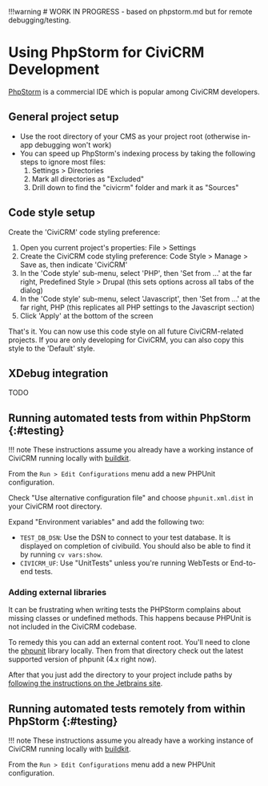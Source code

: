 !!!warning # WORK IN PROGRESS - based on phpstorm.md but for remote debugging/testing.

# Using PhpStorm for CiviCRM Development

[PhpStorm](https://www.jetbrains.com/phpstorm) is a commercial IDE which is popular among CiviCRM developers.


## General project setup

* Use the root directory of your CMS as your project root (otherwise in-app debugging won't work)
* You can speed up PhpStorm's indexing process by taking the following steps to ignore most files:
    1. Settings > Directories
    1. Mark all directories as "Excluded"
    1. Drill down to find the "civicrm" folder and mark it as "Sources"

## Code style setup

Create the 'CiviCRM' code styling preference:

1. Open you current project's properties: File > Settings
1. Create the CiviCRM code styling preference: Code Style > Manage > Save as, then indicate 'CiviCRM'
1. In the 'Code style' sub-menu, select 'PHP', then 'Set from ...' at the far right, Predefined Style > Drupal (this sets options across all tabs of the dialog)
1. In the 'Code style' sub-menu, select 'Javascript', then 'Set from ...' at the far right, PHP (this replicates all PHP settings to the Javascript section)
1. Click 'Apply' at the bottom of the screen

That's it. You can now use this code style on all future CiviCRM-related projects. If you are only developing for CiviCRM, you can also copy this style to the 'Default' style.

## XDebug integration

TODO

## Running automated tests from within PhpStorm {:#testing}

!!! note
    These instructions assume you already have a working instance of CiviCRM running locally with [buildkit](/tools/buildkit).

From the `Run > Edit Configurations` menu add a new PHPUnit configuration.

Check "Use alternative configuration file" and choose `phpunit.xml.dist` in your
CiviCRM root directory.

Expand "Environment variables" and add the following two:

- `TEST_DB_DSN`: Use the DSN to connect to your test database. It is displayed
on completion of civibuild. You should also be able to find it by running
`cv vars:show`.
- `CIVICRM_UF`: Use "UnitTests" unless you're running WebTests or End-to-end
tests.

### Adding external libraries

It can be frustrating when writing tests the PHPStorm complains about missing
classes or undefined methods. This happens because PHPUnit is not included in
the CiviCRM codebase.

To remedy this you can add an external content root. You'll need to clone the
[phpunit] library locally. Then from that directory check out the latest supported
version of phpunit (4.x right now).

After that you just add the directory to your project include paths by
[following the instructions on the Jetbrains site][phpstorm-include-paths].

[phpstorm-include-paths]: https://www.jetbrains.com/help/phpstorm/configuring-include-paths.html
[phpunit]: https://github.com/sebastianbergmann/phpunit


## Running automated tests remotely from within PhpStorm {:#testing}
!!! note
    These instructions assume you already have a working instance of CiviCRM running locally with [buildkit](/tools/buildkit).

From the `Run > Edit Configurations` menu add a new PHPUnit configuration.
